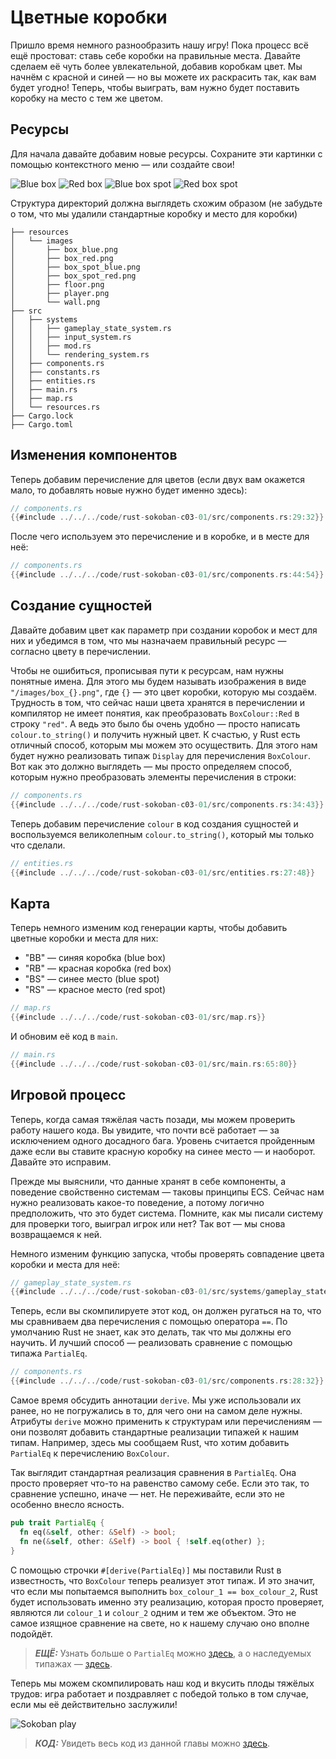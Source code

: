 # Цветные коробки

Пришло время немного разнообразить нашу игру! Пока процесс всё ещё простоват: ставь себе коробки на правильные места. Давайте сделаем её чуть более увлекательной, добавив коробкам цвет. Мы начнём с красной и синей — но вы можете их раскрасить так, как вам будет угодно! Теперь, чтобы выиграть, вам нужно будет поставить коробку на место с тем же цветом.

## Ресурсы

Для начала давайте добавим новые ресурсы. Сохраните эти картинки с помощью контекстного меню — или создайте свои!

![Blue box](./images/box_blue.png) ![Red box](./images/box_red.png) ![Blue box spot](./images/box_spot_blue.png) ![Red box spot](./images/box_spot_red.png)

Структура директорий должна выглядеть схожим образом (не забудьте о том, что мы удалили стандартные коробку и место для коробки)

```
├── resources
│   └── images
│       ├── box_blue.png
│       ├── box_red.png
│       ├── box_spot_blue.png
│       ├── box_spot_red.png
│       ├── floor.png
│       ├── player.png
│       └── wall.png
├── src
│   ├── systems
│   │   ├── gameplay_state_system.rs
│   │   ├── input_system.rs
│   │   ├── mod.rs
│   │   └── rendering_system.rs
│   ├── components.rs
│   ├── constants.rs
│   ├── entities.rs
│   ├── main.rs
│   ├── map.rs
│   └── resources.rs
├── Cargo.lock
├── Cargo.toml
```

## Изменения компонентов

Теперь добавим перечисление для цветов (если двух вам окажется мало, то добавлять новые нужно будет именно здесь):

```rust
// components.rs
{{#include ../../../code/rust-sokoban-c03-01/src/components.rs:29:32}}
```

После чего используем это перечисление и в коробке, и в месте для неё:

```rust
// components.rs
{{#include ../../../code/rust-sokoban-c03-01/src/components.rs:44:54}}
```

## Создание сущностей

Давайте добавим цвет как параметр при создании коробок и мест для них и убедимся в том, что мы назначаем правильный ресурс — согласно цвету в перечислении.

Чтобы не ошибиться, прописывая пути к ресурсам, нам нужны понятные имена. Для этого мы будем называть изображения в виде `"/images/box_{}.png"`, где `{}` — это цвет коробки, которую мы создаём. Трудность в том, что сейчас наши цвета хранятся в перечислении и компилятор не имеет понятия, как преобразовать `BoxColour::Red` в строку `"red"`. А ведь это было бы очень удобно — просто написать `colour.to_string()` и получить нужный цвет. К счастью, у Rust есть отличный способ, которым мы можем это осуществить. Для этого нам будет нужно реализовать типаж `Display` для перечисления `BoxColour`. Вот как это должно выглядеть — мы просто определяем способ, которым нужно преобразовать элементы перечисления в строки:

```rust
// components.rs
{{#include ../../../code/rust-sokoban-c03-01/src/components.rs:34:43}}
```

Теперь добавим перечисление `colour` в код создания сущностей и воспользуемся великолепным `colour.to_string()`, который мы только что сделали.

```rust
// entities.rs
{{#include ../../../code/rust-sokoban-c03-01/src/entities.rs:27:48}}
```

## Карта

Теперь немного изменим код генерации карты, чтобы добавить цветные коробки и места для них:

- "BB" — синяя коробка (blue box)
- "RB" — красная коробка (red box)
- "BS" — синее место (blue spot)
- "RS" — красное место (red spot)

```rust
// map.rs
{{#include ../../../code/rust-sokoban-c03-01/src/map.rs}}
```

И обновим её код в `main`.

```rust
// main.rs
{{#include ../../../code/rust-sokoban-c03-01/src/main.rs:65:80}}
```

## Игровой процесс

Теперь, когда самая тяжёлая часть позади, мы можем проверить работу нашего кода. Вы увидите, что почти всё работает — за исключением одного досадного бага. Уровень считается пройденным даже если вы ставите красную коробку на синее место — и наоборот. Давайте это исправим.

Прежде мы выяснили, что данные хранят в себе компоненты, а поведение свойственно системам — таковы принципы ECS. Сейчас нам нужно реализовать какое-то поведение, а потому логично предположить, что это будет система. Помните, как мы писали систему для проверки того, выиграл игрок или нет? Так вот — мы снова возвращаемся к ней.

Немного изменим функцию запуска, чтобы проверять совпадение цвета коробки и места для неё:

```rust
// gameplay_state_system.rs
{{#include ../../../code/rust-sokoban-c03-01/src/systems/gameplay_state_system.rs:20:52}}
```

Теперь, если вы скомпилируете этот код, он должен ругаться на то, что мы сравниваем два перечисления с помощью оператора `==`. По умолчанию Rust не знает, как это делать, так что мы должны его научить. И лучший способ — реализовать сравнение с помощью типажа `PartialEq`.

```rust
// components.rs
{{#include ../../../code/rust-sokoban-c03-01/src/components.rs:28:32}}
```

Самое время обсудить аннотации `derive`. Мы уже использовали их ранее, но не погружались в то, для чего они на самом деле нужны. Атрибуты `derive` можно применить к структурам или перечислениям — они позволят добавить стандартные реализации типажей к нашим типам. Например, здесь мы сообщаем Rust, что хотим добавить `PartialEq` к перечислению `BoxColour`.

Так выглядит стандартная реализация сравнения в `PartialEq`. Она просто проверяет что-то на равенство самому себе. Если это так, то сравнение успешно, иначе — нет. Не переживайте, если это не особенно внесло ясность.

```rust
pub trait PartialEq {
  fn eq(&self, other: &Self) -> bool;
  fn ne(&self, other: &Self) -> bool { !self.eq(other) };
}
```

С помощью строчки `#[derive(PartialEq)]` мы поставили Rust в известность, что `BoxColour` теперь реализует этот типаж. И это значит, что если мы попытаемся выполнить `box_colour_1 == box_colour_2`, Rust будет использовать именно эту реализацию, которая просто проверяет, являются ли `colour_1` и `colour_2` одним и тем же объектом. Это не самое изящное сравнение на свете, но к нашему случаю оно вполне подойдёт.

> ***ЕЩЁ:*** Узнать больше о `PartialEq` можно [здесь](https://doc.rust-lang.org/std/cmp/trait.PartialEq.html), а о наследуемых типажах — [здесь](https://doc.rust-lang.org/book/appendix-03-derivable-traits.html).

Теперь мы можем скомпилировать наш код и вкусить плоды тяжёлых трудов: игра работает и поздравляет с победой только в том случае, если мы её действительно заслужили!

![Sokoban play](./images/colours.gif)

> ***КОД:*** Увидеть весь код из данной главы можно [здесь](https://github.com/iolivia/rust-sokoban/tree/master/code/rust-sokoban-c03-01).
